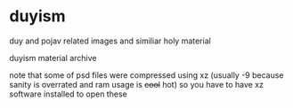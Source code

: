 # duyism
duy and pojav related images and similiar holy material

duyism material archive

note that some of psd files were compressed using xz (usually -9 because sanity is overrated and ram usage is ~~cool~~ hot) so you have to have xz software installed to open these

